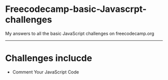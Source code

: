 # Freecodecamp-basic-Javascrpt-challenges
My answers to all the basic JavaScript challenges on freecodecamp.org

-----------------
# Challenges inclucde
- Comment Your JavaScript Code
